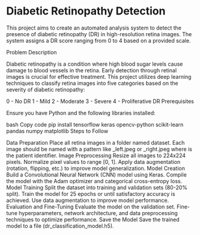 # Diabetic Retinopathy Detection

This project aims to create an automated analysis system to detect the presence of diabetic retinopathy (DR) in high-resolution retina images. The system assigns a DR score ranging from 0 to 4 based on a provided scale.

Problem Description

Diabetic retinopathy is a condition where high blood sugar levels cause damage to blood vessels in the retina. Early detection through retinal images is crucial for effective treatment. This project utilizes deep learning techniques to classify retina images into five categories based on the severity of diabetic retinopathy:

0 - No DR
1 - Mild
2 - Moderate
3 - Severe
4 - Proliferative DR
Prerequisites

Ensure you have Python and the following libraries installed:

bash
Copy code
pip install tensorflow keras opencv-python scikit-learn pandas numpy matplotlib
Steps to Follow

Data Preparation
Place all retina images in a folder named dataset.
Each image should be named with a pattern like <id>_left.jpeg or <id>_right.jpeg where <id> is the patient identifier.
Image Preprocessing
Resize all images to 224x224 pixels.
Normalize pixel values to range [0, 1].
Apply data augmentation (rotation, flipping, etc.) to improve model generalization.
Model Creation
Build a Convolutional Neural Network (CNN) model using Keras.
Compile the model with the Adam optimizer and categorical cross-entropy loss.
Model Training
Split the dataset into training and validation sets (80-20% split).
Train the model for 25 epochs or until satisfactory accuracy is achieved.
Use data augmentation to improve model performance.
Evaluation and Fine-Tuning
Evaluate the model on the validation set.
Fine-tune hyperparameters, network architecture, and data preprocessing techniques to optimize performance.
Save the Model
Save the trained model to a file (dr_classification_model.h5).
